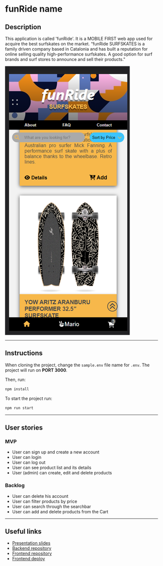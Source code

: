 # funRide name

## Description

This application is called 'funRide'. It is a MOBILE FIRST web app used for acquire the best surfskates on the market.
“funRide SURFSKATES is a family driven company based in Catalonia and has built a 
reputation for online selling quality high-performance surfskates.
A good option for surf brands and surf stores to announce and sell their products."

<img src='./public/funRideHome.png' />

---
## Instructions

When cloning the project, change the <code>sample.env</code> file name for <code>.env</code>. The project will run on **PORT 3000**.

Then, run:
```bash
npm install
```

To start the project run:
```bash
npm run start
```

---
## User stories 

### MVP

- User can sign up and create a new account
- User can login
- User can log out
- User can see product list and its details
- User (admin) can create, edit and delete products

### Backlog

- User can delete his account
- User can filter products by price
- User can search through the searchbar
- User can add and delete products from the Cart

---

## Useful links

- [Presentation slides](https://docs.google.com/presentation/d/1lG9C0JEs70fODM86R0XsyMLSlpFF0aIYjVLaim-VkDI/edit#slide=id.p)
- [Backend repository](https://github.com/FlyerBird/backend-myapp-m3)
- [Frontend repository](https://github.com/FlyerBird/frontend-myapp-m3)
- [Frontend deploy](https://master--funride.netlify.app)


